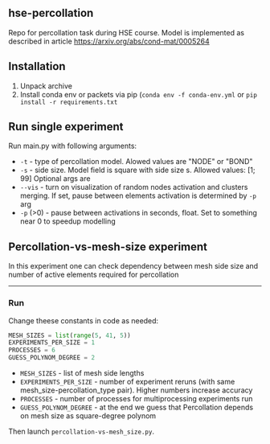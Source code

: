 ## hse-percollation
Repo for percollation task during HSE course. Model is implemented as described in article https://arxiv.org/abs/cond-mat/0005264

## Installation
1. Unpack archive
2. Install conda env or packets via pip (`conda env -f conda-env.yml` or `pip install -r requirements.txt`

## Run single experiment
Run main.py with following arguments:
- `-t` - type of percollation model. Alowed values are "NODE" or "BOND"
- `-s` - side size. Model field is square with side size s. Allowed values: [1; 99]
Optional args are
- `--vis` - turn on visualization of random nodes activation and clusters merging. If set, pause between elements activation is determined by `-p` arg
- `-p` (>0) - pause between activations in seconds, float. Set to something near 0 to speedup modelling 


## Percollation-vs-mesh-size experiment
In this experiment one can check dependency between mesh side size and number of active elements required for percollation
****
### Run
Change theese constants in code as needed:
```python
MESH_SIZES = list(range(5, 41, 5)) 
EXPERIMENTS_PER_SIZE = 1             
PROCESSES = 6                       
GUESS_POLYNOM_DEGREE = 2
``` 
- `MESH_SIZES` - list of mesh side lengths
- `EXPERIMENTS_PER_SIZE` - number of experiment reruns (with same mesh_size-percollation_type pair). Higher numbers increase accuracy
- `PROCESSES` - number of processes for multiprocessing experiments run
- `GUESS_POLYNOM_DEGREE` - at the end we guess that Percollation depends on mesh size as square-degree polynom

Then launch `percollation-vs-mesh_size.py`. 
